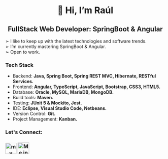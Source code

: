<h1 align="center">👋 Hi, I’m Raúl</h1>
<h2 align="center">FullStack Web Developer: SpringBoot & Angular</h2>
<p>
 ➢ I like to keep up with the latest technologies and software trends.
  <br/>
 ➢ I’m currently mastering SpringBoot & Angular.
  <br/>
 ➢ Open to work.
</p>

<h3>Tech Stack</h3>

- Backend: <strong>Java, Spring Boot, Spring REST MVC, Hibernate, RESTful Services.</strong>
- Frontend: <strong>Angular, TypeScript, JavaScript, Bootstrap, CSS3, HTML5.</strong>
- Database: <strong>Oracle, MySQL, MariaDB, MongoDB.</strong>
- Build tools: <strong>Maven.</strong>
- Testing: <strong>JUnit 5 & Mockito, Jest.</strong>
- IDE: <strong>Eclipse, Visual Studio Code, Netbeans.</strong>
- Version Control: <strong>Git.</strong>
- Project Management: <strong>Kanban.</strong>

<h3>Let's Connect:<h3/>
<p dir="auto">
  <a align="center" href="mailto:raulroldanp@gmail.com"><img src="https://user-images.githubusercontent.com/5141132/50740364-7ea80880-1217-11e9-8faf-2348e31beedd.png" alt="my gmail" height="35" width="auto" style="max-width: 100%;"></a>
  <a align="center" href="https://www.linkedin.com/in/raúl-roldán-palomar-a24a01254/" rel="nofollow"><img src="https://camo.githubusercontent.com/603c4b5be183feb62c872b2507be983d63148742c5746554777656b5d8d4df4e/68747470733a2f2f63646e2e6a7364656c6976722e6e65742f67682f64657669636f6e732f64657669636f6e2f69636f6e732f6c696e6b6564696e2f6c696e6b6564696e2d6f726967696e616c2e737667" alt="Me in linkedin" height="36" width="auto" style="max-width: 100%;"></a>  
</p>

<!---
raulroldanp/raulroldanp is a ✨ special ✨ repository because its `README.md` (this file) appears on your GitHub profile.
You can click the Preview link to take a look at your changes.
--->
